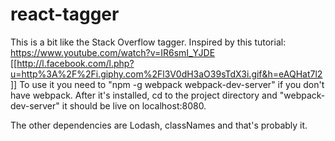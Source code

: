 # react-tagger
This is a bit like the Stack Overflow tagger. Inspired by this tutorial: https://www.youtube.com/watch?v=IR6smI_YJDE
[[http://l.facebook.com/l.php?u=http%3A%2F%2Fi.giphy.com%2Fl3V0dH3aO39sTdX3i.gif&h=eAQHat7l2]]
To use it you need to "npm -g webpack webpack-dev-server" if you don't have webpack.
After it's installed, cd to the project directory and "webpack-dev-server"
it should be live on localhost:8080.

The other dependencies are Lodash, classNames and that's probably it.


